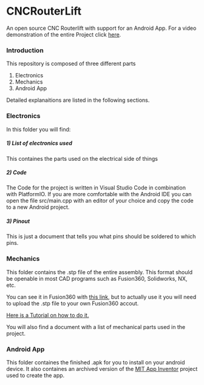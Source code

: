 # CNCRouterLift
An open source CNC Routerlift with support for an Android App.
For a video demonstration of the entire Project click [here](www.youtube.com/uniquelymade).

### Introduction

This repository is composed of three different parts
1) Electronics
2) Mechanics
3) Android App

Detailed explanaitions are listed in the following sections.

### Electronics
In this folder you will find:

##### 1) List of electronics used
This containes the parts used on the electrical side of things

##### 2) Code
The Code for the project is written in Visual Studio Code in combination with PlatformIO.
If you are more comfortable with the Android IDE you can open the file src/main.cpp with an editor of your choice and copy the code to a new Android project.

##### 3) Pinout
This is just a document that tells you what pins should be soldered to which pins.

### Mechanics

This folder contains the .stp file of the entire assembly.
This format should be openable in most CAD programs such as Fusion360, Solidworks, NX, etc.

You can see it in Fusion360 with [this link](https://a360.co/2SwOq4j), but to actually use it you will need to upload the .stp file to your own Fusion360 accout.

[Here is a Tutorial on how to do it.](https://knowledge.autodesk.com/support/fusion-360/learn-explore/caas/sfdcarticles/sfdcarticles/How-to-import-or-open-a-file-in-Autodesk-Fusion-360.html)

You will also find a document with a list of mechanical parts used in the project.

### Android App
This folder containes the finished .apk for you to install on your android device.
It also containes an archived version of the [MIT App Inventor](http://appinventor.mit.edu/) project used to create the app.
